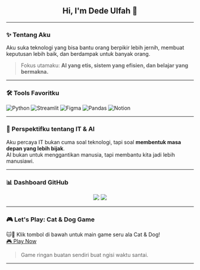 <h2 align="center">Hi, I'm Dede Ulfah 👋</h2>

---

### ✨ Tentang Aku

Aku suka teknologi yang bisa bantu orang berpikir lebih jernih, membuat keputusan lebih baik, dan berdampak untuk banyak orang.

> Fokus utamaku: **AI yang etis, sistem yang efisien, dan belajar yang bermakna.**

---

### 🛠️ Tools Favoritku

![Python](https://img.shields.io/badge/Python-3670A0?style=for-the-badge&logo=python&logoColor=white)
![Streamlit](https://img.shields.io/badge/Streamlit-FF4B4B?style=for-the-badge&logo=streamlit&logoColor=white)
![Figma](https://img.shields.io/badge/Figma-000000?style=for-the-badge&logo=figma&logoColor=white)
![Pandas](https://img.shields.io/badge/Pandas-150458?style=for-the-badge&logo=pandas)
![Notion](https://img.shields.io/badge/Notion-000000?style=for-the-badge&logo=notion&logoColor=white)

---

### 💭 Perspektifku tentang IT & AI

Aku percaya IT bukan cuma soal teknologi, tapi soal **membentuk masa depan yang lebih bijak**.  
AI bukan untuk menggantikan manusia, tapi membantu kita jadi lebih manusiawi.

---

### 📊 Dashboard GitHub

<p align="center">
  <img src="https://github-readme-stats.vercel.app/api?username=Ulfah-Feh&show_icons=true&theme=radical" />
  <img src="https://github-readme-stats.vercel.app/api/top-langs/?username=Ulfah-Feh&layout=compact&theme=radical" />
</p>

---

### 🎮 Let's Play: Cat & Dog Game

🐱🐶 Klik tombol di bawah untuk main game seru ala Cat & Dog!  
[🎮 Play Now](https://ulfah-feh.github.io/cat-dog-game)

> Game ringan buatan sendiri buat ngisi waktu santai.

---

